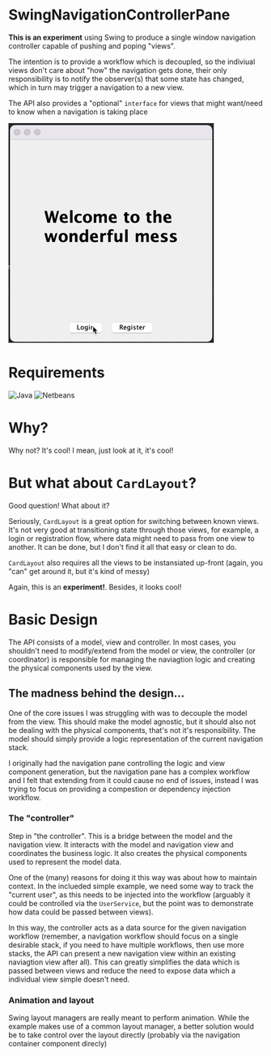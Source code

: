# SwingNavigationControllerPane

**This is an experiment** using Swing to produce a single window navigation controller capable of pushing and poping "views".

The intention is to provide a workflow which is decoupled, so the indiviual views don't care about "how" the navigation gets done, their only responsibility is to notify the observer(s) that some state has changed, which in turn may trigger a navigation to a new view.

The API also provides a "optional" `interface` for views that might want/need to know when a navigation is taking place

<img src="Navi01.gif">

# Requirements

![Java](https://img.shields.io/badge/Java-16.0.2-orange) ![Netbeans](https://img.shields.io/badge/Netbeans-12.4-orange)

# Why?

Why not?  It's cool!  I mean, just look at it, it's cool!

# But what about `CardLayout`?

Good question!  What about it?

Seriously, `CardLayout` is a great option for switching between known views.  It's not very good at transitioning state through those views, for example, a login or registration flow, where data might need to pass from one view to another.  It can be done, but I don't find it all that easy or clean to do.

`CardLayout` also requires all the views to be instansiated up-front (again, you "can" get around it, but it's kind of messy)

Again, this is an **experiment!**.  Besides, it looks cool!

# Basic Design

The API consists of a model, view and controller.  In most cases, you shouldn't need to modify/extend from the model or view, the controller (or coordinator) is responsible for managing the naviagtion logic and creating the physical components used by the view.

## The madness behind the design...

One of the core issues I was struggling with was to decouple the model from the view.  This should make the model agnostic, but it should also not be dealing with the physical components, that's not it's responsibility.  The model should simply provide a logic representation of the current navigation stack.

I originally had the navigation pane controlling the logic and view component generation, but the navigation pane has a complex workflow and I felt that extending from it could cause no end of issues, instead I was trying to focus on providing a compestion or dependency injection workflow.

### The "controller"

Step in "the controller".  This is a bridge between the model and the navigation view.  It interacts with the model and navigation view and coordinates the business logic.  It also creates the physical components used to represent the model data.

One of the (many) reasons for doing it this way was about how to maintain context.  In the inclueded simple example, we need some way to track the "current user", as this needs to be injected into the workflow (arguably it could be controlled via the `UserService`, but the point was to demonstrate how data could be passed between views).

In this way, the controller acts as a data source for the given navigation workflow (remember, a navigation workflow should focus on a single desirable stack, if you need to have multiple workflows, then use more stacks, the API can present a new navigation view within an existing naviagtion view after all).  This can greatly simplifies the data which is passed between views and reduce the need to expose data which a individual view simple doesn't need.

### Animation and layout

Swing layout managers are really meant to perform animation.  While the example makes use of a common layout manager, a better solution would be to take control over the layout directly (probably via the navigation container component direcly)

